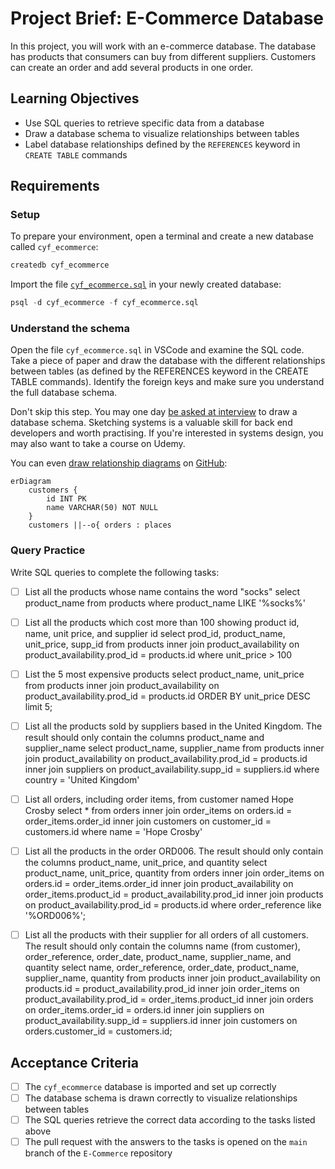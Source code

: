# Project Brief: E-Commerce Database

In this project, you will work with an e-commerce database. The database has products that consumers can buy from different suppliers. Customers can create an order and add several products in one order.

## Learning Objectives

- Use SQL queries to retrieve specific data from a database
- Draw a database schema to visualize relationships between tables
- Label database relationships defined by the `REFERENCES` keyword in `CREATE TABLE` commands

## Requirements

### Setup

To prepare your environment, open a terminal and create a new database called `cyf_ecommerce`:

```sql
createdb cyf_ecommerce
```

Import the file [`cyf_ecommerce.sql`](./cyf_ecommerce.sql) in your newly created database:

```sql
psql -d cyf_ecommerce -f cyf_ecommerce.sql
```

### Understand the schema

Open the file `cyf_ecommerce.sql` in VSCode and examine the SQL code. Take a piece of paper and draw the database with the different relationships between tables (as defined by the REFERENCES keyword in the CREATE TABLE commands). Identify the foreign keys and make sure you understand the full database schema.

Don't skip this step. You may one day [be asked at interview](https://monzo.com/blog/2022/03/23/demystifying-the-backend-engineering-interview-process) to draw a database schema. Sketching systems is a valuable skill for back end developers and worth practising. If you're interested in systems design, you may also want to take a course on Udemy.

You can even [draw relationship diagrams](https://mermaid.js.org/syntax/entityRelationshipDiagram.html) on [GitHub](https://docs.github.com/en/get-started/writing-on-github/working-with-advanced-formatting/creating-diagrams):

```mermaid
erDiagram
    customers {
        id INT PK
        name VARCHAR(50) NOT NULL
    }
    customers ||--o{ orders : places
```

### Query Practice

Write SQL queries to complete the following tasks:

- [ ] List all the products whose name contains the word "socks"
select product_name from products where  product_name LIKE '%socks%' 

- [ ] List all the products which cost more than 100 showing product id, name, unit price, and supplier id
select prod_id, product_name, unit_price, supp_id from products
inner join product_availability 
on product_availability.prod_id = products.id
where unit_price > 100

- [ ] List the 5 most expensive products
select product_name, unit_price from products
inner join product_availability 
on product_availability.prod_id = products.id
ORDER BY unit_price DESC limit 5;

- [ ] List all the products sold by suppliers based in the United Kingdom. The result should only contain the columns product_name and supplier_name
select product_name, supplier_name from products
inner join product_availability 
on product_availability.prod_id = products.id
inner join suppliers
on product_availability.supp_id = suppliers.id
where country = 'United Kingdom'

- [ ] List all orders, including order items, from customer named Hope Crosby
select * from orders 
inner join order_items
  on orders.id = order_items.order_id
inner join customers on customer_id = customers.id
where name = 'Hope Crosby'

- [ ] List all the products in the order ORD006. The result should only contain the columns product_name, unit_price, and quantity
select product_name, unit_price, quantity
  from orders
  inner join order_items
  on orders.id = order_items.order_id
  inner join product_availability
  on order_items.product_id = product_availability.prod_id
  inner join products
  on product_availability.prod_id = products.id
  where order_reference like '%ORD006%';

- [ ] List all the products with their supplier for all orders of all customers. The result should only contain the columns name (from customer), order_reference, order_date, product_name, supplier_name, and quantity
select name, order_reference, order_date, product_name, supplier_name, quantity
  from products
  inner join product_availability
  on products.id = product_availability.prod_id
  inner join order_items
  on product_availability.prod_id = order_items.product_id
  inner join orders
  on order_items.order_id = orders.id
  inner join suppliers
  on product_availability.supp_id = suppliers.id
  inner join customers
  on orders.customer_id = customers.id;

## Acceptance Criteria

- [ ] The `cyf_ecommerce` database is imported and set up correctly
- [ ] The database schema is drawn correctly to visualize relationships between tables
- [ ] The SQL queries retrieve the correct data according to the tasks listed above
- [ ] The pull request with the answers to the tasks is opened on the `main` branch of the `E-Commerce` repository
